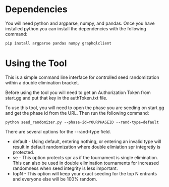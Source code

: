 # Dependencies
You will need python and argparse, numpy, and pandas. Once you have installed python you can install the dependencies with the following command:

```
pip install argparse pandas numpy graphqlclient
```

# Using the Tool
This is a simple command line interface for controlled seed randomization within a double elimination bracket. 

Before using the tool you will need to get an Authorization Token from start.gg and put that key in the authToken.txt file.

To use this tool, you will need to open the phase you are seeding on start.gg and get the phase id from the URL. Then run the following command:

```python seed_randomizer.py --phase-id=YOURPHASEID --rand-type=default```

There are several options for the --rand-type field.

* default - Using default, entering nothing, or entering an invalid type will result in default randomization where double elimiation spr integretiy is protected.
* se - This option protects spr as if the tournament is single elimination. This can also be used in double elimination tournaments for increased randomness when seed integrity is less important.
* topN - This option will keep your exact seeding for the top N entrants and everyone else will be 100% random.
